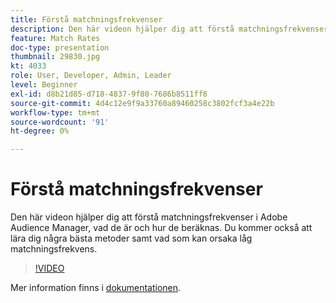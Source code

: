 ```yaml
---
title: Förstå matchningsfrekvenser
description: Den här videon hjälper dig att förstå matchningsfrekvenser i Adobe Audience Manager, vad de är och hur de beräknas. Du kommer också att lära dig några bästa metoder samt vad som kan orsaka låg matchningsfrekvens.
feature: Match Rates
doc-type: presentation
thumbnail: 29830.jpg
kt: 4033
role: User, Developer, Admin, Leader
level: Beginner
exl-id: d8b21d85-d718-4837-9f80-7686b8511ff8
source-git-commit: 4d4c12e9f9a33760a89460258c3802fcf3a4e22b
workflow-type: tm+mt
source-wordcount: '91'
ht-degree: 0%

---
```


# Förstå matchningsfrekvenser

Den här videon hjälper dig att förstå matchningsfrekvenser i Adobe Audience Manager, vad de är och hur de beräknas. Du kommer också att lära dig några bästa metoder samt vad som kan orsaka låg matchningsfrekvens.

>[!VIDEO](https://video.tv.adobe.com/v/29830/?quality=12)

Mer information finns i [dokumentationen](https://experienceleague.adobe.com/docs/audience-manager/user-guide/features/addressable-audiences.html).

